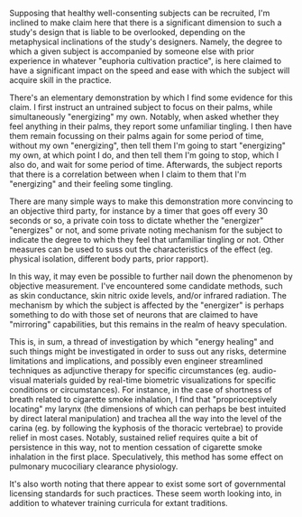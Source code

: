 Supposing that healthy well-consenting subjects can be recruited, I'm inclined to make claim here that there is a significant dimension to such a study's design that is liable to be overlooked, depending on the metaphysical inclinations of the study's designers. Namely, the degree to which a given subject is accompanied by someone else with prior experience in whatever "euphoria cultivation practice", is here claimed to have a significant impact on the speed and ease with which the subject will acquire skill in the practice.

There's an elementary demonstration by which I find some evidence for this claim. I first instruct an untrained subject to focus on their palms, while simultaneously "energizing" my own. Notably, when asked whether they feel anything in their palms, they report some unfamiliar tingling. I then have them remain focussing on their palms again for some period of time, without my own "energizing", then tell them I'm going to start "energizing" my own, at which point I do, and then tell them I'm going to stop, which I also do, and wait for some period of time. Afterwards, the subject reports that there is a correlation between when I claim to them that I'm "energizing" and their feeling some tingling.

There are many simple ways to make this demonstration more convincing to an objective third party, for instance by a timer that goes off every 30 seconds or so, a private coin toss to dictate whether the "energizer" "energizes" or not, and some private noting mechanism for the subject to indicate the degree to which they feel that unfamiliar tingling or not. Other measures can be used to suss out the characteristics of the effect (eg. physical isolation, different body parts, prior rapport).

In this way, it may even be possible to further nail down the phenomenon by objective measurement. I've encountered some candidate methods, such as skin conductance, skin nitric oxide levels, and/or infrared radiation. The mechanism by which the subject is affected by the "energizer" is perhaps something to do with those set of neurons that are claimed to have "mirroring" capabilities, but this remains in the realm of heavy speculation.

This is, in sum, a thread of investigation by which "energy healing" and such things might be investigated in order to suss out any risks, determine limitations and implications, and possibly even engineer streamlined techniques as adjunctive therapy for specific circumstances (eg. audio-visual materials guided by real-time biometric visualizations for specific conditions or circumstances). For instance, in the case of shortness of breath related to cigarette smoke inhalation, I find that "proprioceptively locating" my larynx (the dimensions of which can perhaps be best intuited by direct lateral manipulation) and trachea all the way into the level of the carina (eg. by following the kyphosis of the thoracic vertebrae) to provide relief in most cases. Notably, sustained relief requires quite a bit of persistence in this way, not to mention cessation of cigarette smoke inhalation in the first place. Speculatively, this method has some effect on pulmonary mucociliary clearance physiology.

It's also worth noting that there appear to exist some sort of governmental licensing standards for such practices. These seem worth looking into, in addition to whatever training curricula for extant traditions.
